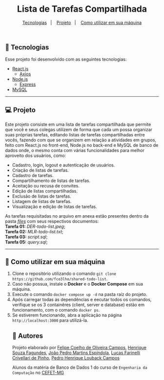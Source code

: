 <h1 align="center">Lista de Tarefas Compartilhada</h1>

<p align="center">
  <a href="#-tecnologias">Tecnologias</a>&nbsp;&nbsp;&nbsp;|&nbsp;&nbsp;&nbsp;
  <a href="#-projeto">Projeto</a>&nbsp;&nbsp;&nbsp;|&nbsp;&nbsp;&nbsp;
  <a href="#-como-utilizar-em-sua-máquina">Como utilizar em sua máquina</a>
</p>

<br>

## 🚀 Tecnologias

Esse projeto foi desenvolvido com as seguintes tecnologias: 

- [React.js](https://pt-br.reactjs.org)
  - [Axios](https://axios-http.com/ptbr/docs/intro)
- [Node.js](https://nodejs.org/en)
  - [Express](https://expressjs.com/pt-br/)
- [MySQL](https://www.mysql.com)


---
## 💻 Projeto

Este projeto consiste em uma lista de tarefas compartilhada que permite que você e seus colegas utilizem de forma que cada um possa organizar suas próprias tarefas, editando listas de tarefas compartilhadas entre vocês, fazendo com que se organizem em relação a atividades em grupos, feito com React.js no front-end, Node.js no back-end e MySQL de banco de dados onde, o mesmo conta com várias funcionalidades para melhor aproveito dos usuários, como: 
<ul>
    <li>Cadastro, login, logout e autenticação de usuários.</li>
    <li>Criação de listas de tarefas.</li>
    <li>Cadastro de tarefas.</li>
    <li>Compartilhamento de listas de tarefas.</li>
    <li>Aceitação ou recusa de convites.</li>
    <li>Edição de listas compartilhadas.</li>
    <li>Exclusão de listas de tarefas.</li>
    <li>Listagem de listas de tarefas.</li>
    <li>Visualização e edição de listas de tarefas.</li>
</ul>

As tarefas requisitadas no arquivo em anexa estão presentes dentro da pasta <u><i>files</i></u> com seus respectivos documentos:<br>
<b>Tarefa 01:</b> <i>DER-todo-list.jpeg</i>;<br>
<b>Tarefa 02:</b> <i>MLR-todo-list.txt</i>;<br>
<b>Tarefa 03:</b> <i>script.sql</i>;<br>
<b>Tarefa 05:</b> <i>query.sql</i>;<br>

---

## 🔗 Como utilizar em sua máquina

<ol>
  <li>Clone o repositório utilizando o comando <code>git clone https://github.com/fco3lho/shared-todo-list</code>.</li>

  <li>Caso não possua, instale o <strong>Docker</strong> e o <strong>Docker Compose</strong> em sua máquina.</li>
  <li>Execute o comando <code>docker compose up -d</code> na pasta raíz do projeto.</li>
  <li>Após carregar todas as dependências e eecutar todos os comandos, verifique se os 3 containêres (client, server e database) estão em funcionamento, com o comando <code>docker ps</code>.</li>
  <li>Se estiverem funcionando, abra a aplicação na página <code>http://localhost:3000</code> para utilizá-la.</li>

## 👥 Autores

Projeto elaborado por [Felipe Coelho de Oliveira Campos](https://github.com/fco3lho), [Henrique Souza Fagundes](https://github.com/ohenriquesouza), [João Pedro Martins Espíndola](https://github.com/JoaoMEspindola?tab=repositories), [Lucas Farinelli Crivellari de Pinho](https://github.com/farinellizin), [Pedro Henrique Louback Campos](https://github.com/PedroLouback)

Alunos da matéria de Banco de Dados 1 do curso de `Engenharia da Computação` no [CEFET-MG](https://www.cefetmg.br)